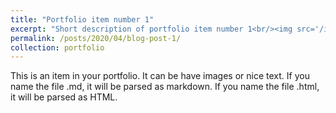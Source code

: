 ```yaml
---
title: "Portfolio item number 1"
excerpt: "Short description of portfolio item number 1<br/><img src='/images/500x300.png'>"
permalink: /posts/2020/04/blog-post-1/
collection: portfolio
---
```


This is an item in your portfolio. It can be have images or nice text. If you name the file .md, it will be parsed as markdown. If you name the file .html, it will be parsed as HTML. 
